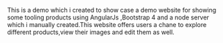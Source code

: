 
This is a demo which i created to show case a demo website for showing some tooling products using AngularJs ,Bootstrap 4 and a node server which i manually created.This website offers users a chane to explore different products,view their images and edit them as well.


